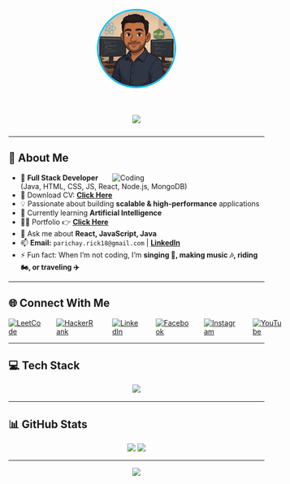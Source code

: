 <!-- Avatar -->
<p align="center">
  <img src="img/avatar.png" alt="Parichay Avatar" width="150" style="border-radius:50%; border: 3px solid #00bfff;" />
</p>

<!-- Typing Animation -->
<h1 align="center">
  <img src="https://readme-typing-svg.herokuapp.com?size=28&duration=3500&color=00BFFF&center=true&vCenter=true&width=800&lines=Hi+👋,+I'm+Parichay+Dutta+Biswas;Full+Stack+Web+Developer+💻;Java+%26+MERN+Stack+Enthusiast;Problem+Solver+%26+Tech+Lover" />
</h1>

---

## 💫 About Me
<img align="right" src="https://media.giphy.com/media/qgQUggAC3Pfv687qPC/giphy.gif" alt="Coding" width="300"/>

- 🚀 **Full Stack Developer** (Java, HTML, CSS, JS, React, Node.js, MongoDB)
- 📃 Download CV: [**Click Here**](https://www.dropbox.com/scl/fi/6sooig9ls72phgz1p6a7l/Parichay-Dutta-Biswas.pdf?rlkey=v5w6t5qe0unjxdmydrlbebjxg&st=96u7yhja&dl=0)
- 💡 Passionate about building **scalable & high-performance** applications  
- 🌱 Currently learning **Artificial Intelligence**  
- 👨‍💻 Portfolio 👉 [**Click Here**](https://my-portfolio-v37z.vercel.app/)  
- 💬 Ask me about **React, JavaScript, Java**  
- 📫 **Email:** `parichay.rick18@gmail.com` | **[LinkedIn](https://linkedin.com/in/parichay-dutta-biswas-0a40191b5)**  
- ⚡ Fun fact: When I’m not coding, I’m **singing 🎤, making music 🎶, riding 🏍, or traveling ✈**  

---

## 🌐 Connect With Me
<p align="left" style="display: flex; gap: 30px; align-items: center;">
  <a href="https://www.leetcode.com/parichay1811" target="_blank" rel="noopener noreferrer">
    <img src="https://cdn.iconscout.com/icon/free/png-512/free-leetcode-3521542-2944960.png?f=webp&w=512" alt="LeetCode" width="48" height="48" />
  </a>
  <a href="https://www.hackerrank.com/parichay_rick18" target="_blank" rel="noopener noreferrer">
    <img src="https://raw.githubusercontent.com/rahuldkjain/github-profile-readme-generator/master/src/images/icons/Social/hackerrank.svg" alt="HackerRank" width="48" height="48" />
  </a>
  <a href="https://linkedin.com/in/parichay-dutta-biswas-0a40191b5" target="_blank" rel="noopener noreferrer">
    <img src="https://skillicons.dev/icons?i=linkedin" alt="LinkedIn" width="48" height="48" />
  </a>
  <a href="https://fb.com/parichay.duttabiswas.1811" target="_blank" rel="noopener noreferrer">
    <img src="https://raw.githubusercontent.com/rahuldkjain/github-profile-readme-generator/master/src/images/icons/Social/facebook.svg" alt="Facebook" width="48" height="48" />
  </a>
  <a href="https://instagram.com/parichayduttabiswasofficial" target="_blank" rel="noopener noreferrer">
    <img src="https://skillicons.dev/icons?i=instagram" alt="Instagram" width="48" height="48" />
  </a>
  <a href="https://www.youtube.com/@Parichay1811" target="_blank" rel="noopener noreferrer">
    <img src="https://raw.githubusercontent.com/rahuldkjain/github-profile-readme-generator/master/src/images/icons/Social/youtube.svg" alt="YouTube" width="48" height="48" />
  </a>
</p>





---

## 💻 Tech Stack
<p align="center">
<img src="https://skillicons.dev/icons?i=html,css,js,react,firebase,nodejs,npm,express,postman,mongodb,java,python,mysql,git,aws,docker,c,cpp&theme=dark" />
</p>

---

## 📊 GitHub Stats
<p align="center">
  <img src="https://github-readme-stats.vercel.app/api?username=Parichay1811&show_icons=true&theme=tokyonight" height="165" />
  <img src="https://github-readme-streak-stats.herokuapp.com/?user=Parichay1811&theme=tokyonight" height="165" />
</p>

---

<p align="center">
  <img src="https://media.giphy.com/media/VTtANKl0beDFQRLDTh/giphy.gif" width="300"/>
</p>
